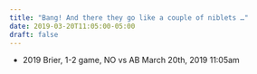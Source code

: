 ```yaml
---
title: "Bang! And there they go like a couple of niblets …"
date: 2019-03-20T11:05:00-05:00
draft: false
---
```

- 2019 Brier, 1-2 game, NO vs AB March 20th, 2019 11:05am